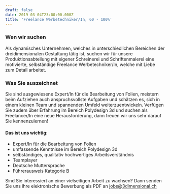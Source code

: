 ```yaml
---
draft: false
date: 2019-03-04T23:00:00.000Z
title: 'Freelance Werbetechniker/In, 60 - 100%'
---
```

### Wen wir suchen

Als dynamisches Unternehmen, welches in unterschiedlichen Bereichen der dreidimensionalen Gestaltung tätig ist, suchen wir für unsere Produktionsabteilung mit eigener Schreinerei und Schriftenmalerei eine motivierte, selbständige Freelance Werbetechniker/In, welche mit Liebe zum Detail arbeitet.

### Was Sie auszeichnet

Sie sind ausgewiesene Expert/In für die Bearbeitung von Folien, meistern beim Aufziehen auch anspruchsvollste Aufgaben und schätzen es, sich in einem kleinen Team und spannenden Umfeld weiterzuentwickeln. Verfügen Sie zudem über Erfahrung im Bereich Polydesign 3d und suchen als Freelancer/In eine neue Herausforderung, dann freuen wir uns sehr darauf Sie kennenzulernen!

#### Das ist uns wichtig:

* Expert/In für die Bearbeitung von Folien
* umfassende Kenntnisse im Bereich Polydesign 3d
* selbständiges, qualitativ hochwertiges Arbeitsverständnis
* Teamplayer
* Deutsche Muttersprache
* Führerausweis Kategorie B

Sind Sie interessiert an einer vielseitigen Arbeit zu wachsen? Dann senden Sie uns ihre elektronische Bewerbung als PDF an [jobs@3dimensional.ch](mailto:jobs@3dimensional.ch)
